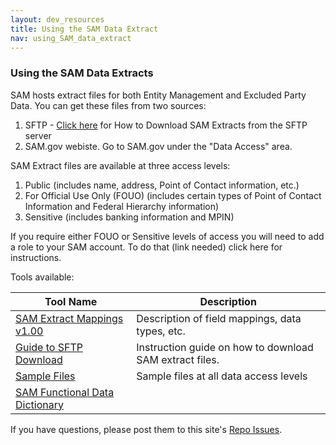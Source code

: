 ```yaml
---
layout: dev_resources
title: Using the SAM Data Extract
nav: using_SAM_data_extract
---
```

### Using the SAM Data Extracts
SAM hosts extract files for both Entity Management and Excluded Party Data. You can get these files from two sources:<br>
1. SFTP - [Click here](https://github.com/GSA/IAE-Architecture/blob/master/as-is/tech-docs/SAM/Guide%20to%20Downloading%20SAM%20Extracts%20via%20SFTP%20Site.pdf?raw=true) for How to Download SAM Extracts from the SFTP server<br>
2. SAM.gov webiste. Go to SAM.gov under the "Data Access" area. <br>

SAM Extract files are available at three access levels:<br>
1. Public (includes name, address, Point of Contact information, etc.)<br>
2. For Official Use Only (FOUO) (includes certain types of Point of Contact Information and Federal Hierarchy information)<br>
3. Sensitive (includes banking information and MPIN)

If you require either FOUO or Sensitive levels of access you will need to add a role to your SAM account. To do that (link needed) click here for instructions.

Tools available:

| Tool Name | Description |
|---|---|
| [SAM Extract Mappings v1.00](https://github.com/SiloSmashers/iae-global/blob/gh-pages/iae-global/developer_resources/SAM%20Master%20Extract%20Mapping%20v5.1%20FOUO%20File%20Layout.xlsx?raw=true) | Description of field mappings, data types, etc. |
| [Guide to SFTP Download](https://github.com/GSA/IAE-Architecture/tree/master/as-is/tech-docs?raw=true) | Instruction guide on how to download SAM extract files.|
| [Sample Files](https://github.com/GSA/IAE-Architecture/tree/master/as-is/tech-docs/Sample%20Extract%20Files?raw=true) | Sample files at all data access levels |
| [SAM Functional Data Dictionary](https://github.com/GSA/IAE-Architecture/blob/master/as-is/tech-docs/SAM/SAM%20Functional%20Data%20Dictionary%20v4.0.pdf?raw=true) |   |


If you have questions, please post them to this site's [Repo Issues](https://github.com/GSA/IAE-Architecture/issues).
